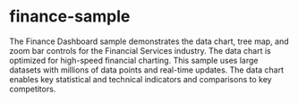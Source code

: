finance-sample
==============

The Finance Dashboard sample demonstrates the data chart, tree map, and zoom bar controls for the Financial Services industry. The data chart is optimized for high-speed financial charting. This sample uses large datasets with millions of data points and real-time updates. The data chart enables key statistical and technical indicators and comparisons to key competitors.
